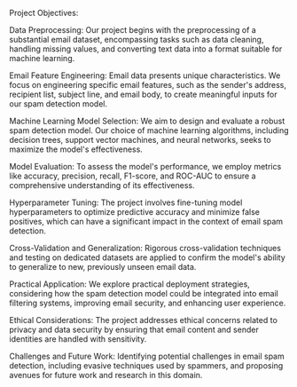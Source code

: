 Project Objectives:

Data Preprocessing: Our project begins with the preprocessing of a substantial email dataset, encompassing tasks such as data cleaning, handling missing values, and converting text data into a format suitable for machine learning.

Email Feature Engineering: Email data presents unique characteristics. We focus on engineering specific email features, such as the sender's address, recipient list, subject line, and email body, to create meaningful inputs for our spam detection model.

Machine Learning Model Selection: We aim to design and evaluate a robust spam detection model. Our choice of machine learning algorithms, including decision trees, support vector machines, and neural networks, seeks to maximize the model's effectiveness.

Model Evaluation: To assess the model's performance, we employ metrics like accuracy, precision, recall, F1-score, and ROC-AUC to ensure a comprehensive understanding of its effectiveness.

Hyperparameter Tuning: The project involves fine-tuning model hyperparameters to optimize predictive accuracy and minimize false positives, which can have a significant impact in the context of email spam detection.

Cross-Validation and Generalization: Rigorous cross-validation techniques and testing on dedicated datasets are applied to confirm the model's ability to generalize to new, previously unseen email data.

Practical Application: We explore practical deployment strategies, considering how the spam detection model could be integrated into email filtering systems, improving email security, and enhancing user experience.

Ethical Considerations: The project addresses ethical concerns related to privacy and data security by ensuring that email content and sender identities are handled with sensitivity.

Challenges and Future Work: Identifying potential challenges in email spam detection, including evasive techniques used by spammers, and proposing avenues for future work and research in this domain.
